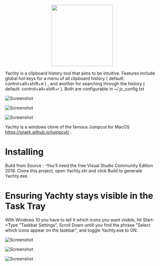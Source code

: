 
<p align="center">
<img src="https://github.com/qorrect/Yachty/blob/main/JumpcutUWP/Images/banner620x300.png" height="200"/>
</p>

<p>
Yachty is a clipboard history tool that aims to be intuitive.  Features include global hot keys for a menu of all clipboard history ( default: control+alt+shift+e ) , and another for searching through the history ( default: control+alt+shift+r ).  Both are configurable in ~/.jc_config.txt
</p>


![Screenshot](https://github.com/qorrect/Yachty/blob/main/Assets/screenshot1.png?raw=true)

![Screenshot](https://github.com/qorrect/Yachty/blob/main/Assets/screenshot2.png?raw=true)

![Screenshot](https://github.com/qorrect/Yachty/blob/main/Assets/screenshot4.png?raw=true)

Yachty is a windows clone of the famous Jumpcut for MacOS https://snark.github.io/jumpcut/ .

# Installing

Build from Source :
-You'll need the free Visual Studio Community Edition 2019.  Clone this project, open Yachty.sln and click Build to generate Yachty.exe.


# Ensuring Yachty stays visible in the Task Tray

With Windows 10 you have to tell it which icons you want visible, hit Start->Type "Taskbar Settings", Scroll Down untill you find the phrase "Select which icons appear on the taskbar", and toggle Yachty.exe to ON.

![Screenshot](https://github.com/qorrect/Yachty/blob/main/Assets/screenshot6.png?raw=true)

![Screenshot](https://github.com/qorrect/Yachty/blob/main/Assets/screenshot7.png?raw=true)

![Screenshot](https://github.com/qorrect/Yachty/blob/main/Assets/screenshot8.png?raw=true)

